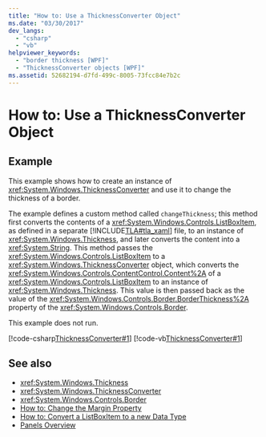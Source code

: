 ```yaml
---
title: "How to: Use a ThicknessConverter Object"
ms.date: "03/30/2017"
dev_langs: 
  - "csharp"
  - "vb"
helpviewer_keywords: 
  - "border thickness [WPF]"
  - "ThicknessConverter objects [WPF]"
ms.assetid: 52682194-d7fd-499c-8005-73fcc84e7b2c
---
```

# How to: Use a ThicknessConverter Object
## Example  
 This example shows how to create an instance of <xref:System.Windows.ThicknessConverter> and use it to change the thickness of a border.  
  
 The example defines a custom method called `changeThickness`; this method first converts the contents of a <xref:System.Windows.Controls.ListBoxItem>, as defined in a separate [!INCLUDE[TLA#tla_xaml](../../../../includes/tlasharptla-xaml-md.md)] file, to an instance of <xref:System.Windows.Thickness>, and later converts the content into a <xref:System.String>. This method passes the <xref:System.Windows.Controls.ListBoxItem> to a <xref:System.Windows.ThicknessConverter> object, which converts the <xref:System.Windows.Controls.ContentControl.Content%2A> of a <xref:System.Windows.Controls.ListBoxItem> to an instance of <xref:System.Windows.Thickness>. This value is then passed back as the value of the <xref:System.Windows.Controls.Border.BorderThickness%2A> property of the <xref:System.Windows.Controls.Border>.  
  
 This example does not run.  
  
 [!code-csharp[ThicknessConverter#1](~/samples/snippets/csharp/VS_Snippets_Wpf/ThicknessConverter/CSharp/Window1.xaml.cs#1)]
 [!code-vb[ThicknessConverter#1](~/samples/snippets/visualbasic/VS_Snippets_Wpf/ThicknessConverter/VisualBasic/Window1.xaml.vb#1)]  
  
## See also
- <xref:System.Windows.Thickness>
- <xref:System.Windows.ThicknessConverter>
- <xref:System.Windows.Controls.Border>
- [How to: Change the Margin Property](https://docs.microsoft.com/previous-versions/dotnet/netframework-3.5/ms750561(v=vs.90))
- [How to: Convert a ListBoxItem to a new Data Type](https://docs.microsoft.com/previous-versions/dotnet/netframework-3.5/ms749147(v=vs.90))
- [Panels Overview](../controls/panels-overview.md)
